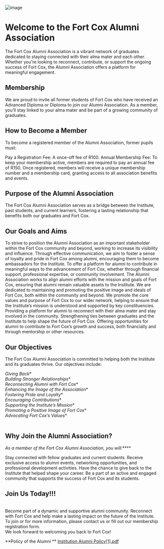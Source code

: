 ![image](https://github.com/user-attachments/assets/e58a3768-da26-4046-b9d1-74af4ef82866)

# Welcome to the Fort Cox Alumni Association<br/>
The Fort Cox Alumni Association is a vibrant network of graduates dedicated to staying connected with their alma mater and each other. Whether you're looking to reconnect, contribute, or support the ongoing success of Fort Cox, the Alumni Association offers a platform for meaningful engagement.

## **Membership**<br/>
We are proud to invite all former students of Fort Cox who have received an Advanced Diploma or Diploma to join our Alumni Association. As a member, you’ll stay linked to your alma mater and be part of a growing community of graduates.

## **How to Become a Member**<br/>
To become a registered member of the Alumni Association, former pupils must:

Pay a Registration Fee: A once-off fee of R100.
Annual Membership Fee: To keep your membership active, members are required to pay an annual fee of R150.
Once registered, members will receive a unique membership number and a membership card, granting access to all association benefits and events.

## **Purpose of the Alumni Association**<br/>
The Fort Cox Alumni Association serves as a bridge between the Institute, past students, and current learners, fostering a lasting relationship that benefits both our graduates and Fort Cox.

## **Our Goals and Aims**<br/>
To strive to position the Alumni Association as an important stakeholder within the Fort Cox community and beyond, working to increase its visibility and influence. Through effective communication, we aim to foster a sense of loyalty and pride in Fort Cox among alumni, encouraging them to become ambassadors for the Institute. To offer a platform for alumni to contribute in meaningful ways to the advancement of Fort Cox, whether through financial support, professional expertise, or community involvement. The Alumni Association works to align alumni efforts with the mission and goals of Fort Cox, ensuring that alumni remain valuable assets to the Institute. We are dedicated to maintaining and promoting the positive image and ideals of Fort Cox, both within the community and beyond. We promote the core values and purpose of Fort Cox to our wider network, helping to ensure that the Institute’s mission is understood and supported by key constituencies. Providing a platform for alumni to reconnect with their alma mater and stay involved in the community. Strengthening ties between graduates and the Institute to help shape the future of Fort Cox. Offering opportunities for alumni to contribute to Fort Cox’s growth and success, both financially and through mentorship or other resources.

## **Our Objectives**<br/>
The Fort Cox Alumni Association is committed to helping both the Institute and its graduates thrive. Our objectives include:

*Giving Back** <br/>
*Building Stronger Relationships** <br/>
*Reconnecting Alumni with Fort Cox** <br/>
*Enhancing the Image of the Association** <br/>
*Fostering Pride and Loyalty** <br/>
*Encouraging Contributions** <br/>
*Supporting the Institute’s Mission** <br/>
*Promoting a Positive Image of Fort Cox**<br/>
*Advocating Fort Cox’s Values** <br/>
<br/>

## **Why Join the Alumni Association?**<br/>
_As a member of the Fort Cox Alumni Association, you will:_****

Stay connected with fellow graduates and current students.
Receive exclusive access to alumni events, networking opportunities, and professional development activities.
Have the chance to give back to the Institute that helped shape your career.
Be a part of an active and engaged community that supports the success of Fort Cox and its students.
<br/>
## **Join Us Today!!!**
<br/>
Become part of a dynamic and supportive alumni community. Reconnect with Fort Cox and help make a lasting impact on the future of the Institute. To join or for more information, please contact us or fill out our membership registration form.
<br/>
We look forward to welcoming you back to Fort Cox!

**Policy of the Alumni **
[Institution Alumni Policy[1].pdf](https://github.com/user-attachments/files/17791959/Institution.Alumni.Policy.1.pdf)


